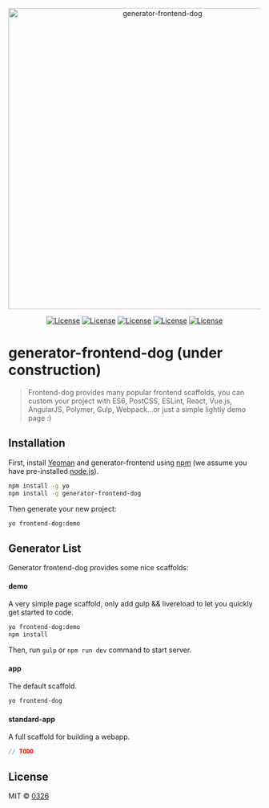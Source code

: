 
<p align="center">
<img width="600" src="http://7xp4vm.com1.z0.glb.clouddn.com/generator-frontend-dog.png" alt="generator-frontend-dog">
</p>
<p align="center">
<a href="https://npmjs.org/package/generator-frontend"><img src="https://badge.fury.io/js/generator-frontend.svg" alt="License"></a>
<a href="https://travis-ci.org/0326/generator-frontend"><img src="https://travis-ci.org/0326/generator-frontend.svg?branch=master" alt="License"></a>
<a href="https://david-dm.org/0326/generator-frontend"><img src="https://david-dm.org/0326/generator-frontend.svg?theme=shields.io" alt="License"></a>
<a href="https://coveralls.io/r/0326/generator-frontend"><img src="https://coveralls.io/repos/0326/generator-frontend/badge.svg" alt="License"></a>
<a href="https://www.npmjs.com/package/vue"><img src="https://img.shields.io/npm/l/vue.svg" alt="License"></a>
</p>

# generator-frontend-dog (under construction)
> Frontend-dog provides many popular frontend scaffolds, you can custom your project with ES6, PostCSS, ESLint, React, Vue.js, AngularJS, Polymer, Gulp, Webpack...or just a simple lightly demo page :)

## Installation

First, install [Yeoman](http://yeoman.io) and generator-frontend using [npm](https://www.npmjs.com/) (we assume you have pre-installed [node.js](https://nodejs.org/)).

```bash
npm install -g yo
npm install -g generator-frontend-dog
```

Then generate your new project:

```bash
yo frontend-dog:demo
```

## Generator List
Generator frontend-dog provides some nice scaffolds:

#### demo
A very simple page scaffold, only add gulp && livereload to let you quickly get started to code.
```bash
yo frontend-dog:demo
npm install
```

Then, run `gulp` or `npm run dev` command to start server.

#### app
The default scaffold.
```bash
yo frontend-dog
```


#### standard-app
A full scaffold for building a webapp.
```javascript
// TODO
```

## License

MIT © [0326](https://github.com/0326)

